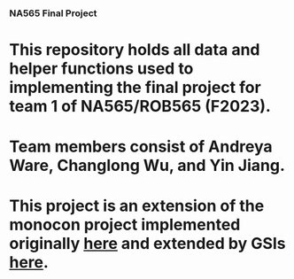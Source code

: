 ### NA565 Final Project
# This repository holds all data and helper functions used to implementing the final project for team 1 of NA565/ROB565 (F2023). 
# Team members consist of Andreya Ware, Changlong Wu, and Yin Jiang. 
# This project is an extension of the monocon project implemented originally [here](https://github.com/2gunsu/monocon-pytorch) and extended by GSIs [here](https://github.com/minghanz/monocon_na565).
